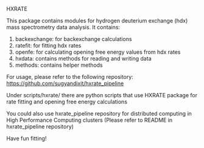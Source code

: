 HXRATE

This package contains modules for hydrogen deuterium exchange (hdx) mass spectrometry data analysis. It contains:

1. backexchange: for backexchange calculations
2. ratefit: for fitting hdx rates
3. openfe: for calculating opening free energy values from hdx rates
4. hxdata: contains methods for reading and writing data
5. methods: contains helper methods

For usage, please refer to the following repository:
https://github.com/sugyandixit/hxrate_pipeline

Under scripts/hxrate/ there are python scripts that use HXRATE package for rate fitting and opening free energy calculations

You could also use hxrate_pipeline repository for distributed computing in High Performance Computing clusters
(Please refer to README in hxrate_pipeline repository)

Have fun fitting!
